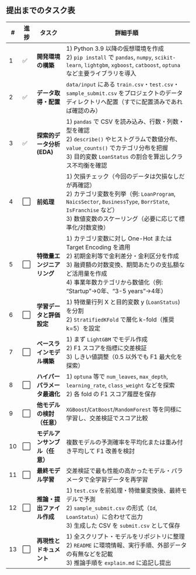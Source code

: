 ## 提出までのタスク表

| # | 進捗 | タスク | 詳細手順 |
|---|------|--------|----------|
| 1 | ✅ | **開発環境の構築** | 1) Python 3.9 以降の仮想環境を作成<br>2) `pip install` で `pandas`, `numpy`, `scikit-learn`, `lightgbm`, `xgboost`, `catboost`, `optuna` など主要ライブラリを導入 |
| 2 | ✅ | **データ取得・配置** | `data/input` にある `train.csv`・`test.csv`・`sample_submit.csv` をプロジェクトのデータディレクトリへ配置（すでに配置済みであれば確認のみ） |
| 3 | ✅ | **探索的データ分析 (EDA)** | 1) `pandas` で CSV を読み込み、行数・列数・型を確認<br>2) `describe()` やヒストグラムで数値分布、`value_counts()` でカテゴリ分布を把握<br>3) 目的変数 `LoanStatus` の割合を算出しクラス不均衡を確認 |
| 4 | ⬜ | **前処理** | 1) 欠損チェック（今回のデータは欠損なしだが再確認）<br>2) カテゴリ変数を列挙（例: `LoanProgram`, `NaicsSector`, `BusinessType`, `BorrState`, `IsFranchise` など）<br>3) 数値変数のスケーリング（必要に応じて標準化/対数変換） |
| 5 | ⬜ | **特徴量エンジニアリング** | 1) カテゴリ変数に対し One-Hot または Target Encoding を適用<br>2) 初期金利等で金利差分・金利区分を作成<br>3) 融資額の対数変換、期間あたりの支払額など活用量を作成<br>4) 事業年数カテゴリから数値化（例: “Startup”→0年、“3-5 years”→4年） |
| 6 | ⬜ | **学習データと評価設定** | 1) 特徴量行列 X と目的変数 y (`LoanStatus`) を分割<br>2) `StratifiedKFold` で層化 k-fold（推奨 k=5）を設定 |
| 7 | ⬜ | **ベースラインモデル構築** | 1) まず `LightGBM` でモデル作成<br>2) F1 スコアを指標に交差検証<br>3) しきい値調整（0.5 以外でも F1 最大化を探索） |
| 8 | ⬜ | **ハイパーパラメータ最適化** | 1) `optuna` 等で `num_leaves`, `max_depth`, `learning_rate`, `class_weight` などを探索<br>2) 各 fold の F1 スコア履歴を保存 |
| 9 | ⬜ | **他モデルの検討（任意）** | `XGBoost`/`CatBoost`/`RandomForest` 等を同様に学習し、交差検証でスコア比較 |
|10 | ⬜ | **モデルアンサンブル（任意）** | 複数モデルの予測確率を平均化または重み付き平均して F1 改善を検討 |
|11 | ⬜ | **最終モデル学習** | 交差検証で最も性能の高かったモデル・パラメータで全学習データを再学習 |
|12 | ⬜ | **推論・提出ファイル作成** | 1) `test.csv` を前処理・特徴量変換後、最終モデルで予測<br>2) `sample_submit.csv` の形式（`Id`, `LoanStatus`）に合わせて出力<br>3) 生成した CSV を `submit.csv` として保存 |
|13 | ⬜ | **再現性とドキュメント** | 1) 全スクリプト・モデルをリポジトリに整理<br>2) `README` に環境情報、実行手順、外部データの有無などを記載<br>3) 推論手順を `explain.md` に追記し提出 |



